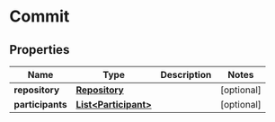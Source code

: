 # Commit

## Properties
Name | Type | Description | Notes
------------ | ------------- | ------------- | -------------
**repository** | [**Repository**](Repository.md) |  |  [optional]
**participants** | [**List&lt;Participant&gt;**](Participant.md) |  |  [optional]
